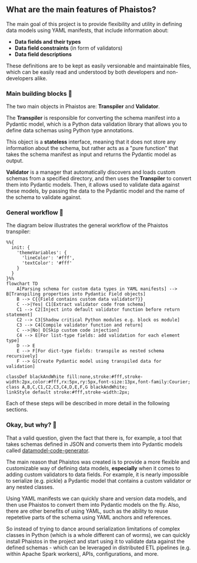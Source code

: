 ## What are the main features of Phaistos?

The main goal of this project is to provide flexibility and utility in defining data models using YAML manifests, that include information about:

* **Data fields and their types**
* **Data field constraints** (in form of validators)
* **Data field descriptions**

These definitions are to be kept as easily versionable and maintainable files, which can be easily read and understood by both developers and non-developers alike.

### Main building blocks 🧱

The two main objects in Phaistos are: **Transpiler** and **Validator**.

The **Transpiler** is responsible for converting the schema manifest into a Pydantic model, which is a Python data validation library that allows you to define data schemas using Python type annotations.

This object is a **stateless** interface, meaning that it does not store any information about the schema, but rather acts as a "pure function" that takes the schema manifest as input and returns the Pydantic model as output.

**Validator** is a manager that automatically discovers and loads custom schemas from a specified directory, and then uses the **Transpiler** to convert them into Pydantic models. Then, it allows used to validate data against these models,
by passing the data to the Pydantic model and the name of the schema to validate against.

### General workflow 🌊

The diagram below illustrates the general workflow of the Phaistos transpiler:

```mermaid
%%{
  init: {
    'themeVariables': {
      'lineColor': '#fff',
      'textColor': '#fff'
    }
  }
}%%
flowchart TD
    A[Parsing schema for custom data types in YAML manifests] --> B[Transpiling properties into Pydantic Field objects]
    B --> C{{Field contains custom data validator?}}
    C -->|Yes| C1[Extract validator code from schema]
    C1 --> C2[Inject into default validator function before return statement]
    C2 --> C3[Shadow critical Python modules e.g. block os module]
    C3 --> C4[Compile validator function and return]
    C -->|No| D[Skip custom code injection]
    C4 --> E[For list-type fields: add validation for each element type]
    D --> E
    E --> F[For dict-type fields: transpile as nested schema recursively]
    F --> G[Create Pydantic model using transpiled data for validation]

classDef blackAndWhite fill:none,stroke:#fff,stroke-width:2px,color:#fff,rx:5px,ry:5px,font-size:13px,font-family:Courier;
class A,B,C,C1,C2,C3,C4,D,E,F,G blackAndWhite;
linkStyle default stroke:#fff,stroke-width:2px;
```

Each of these steps will be described in more detail in the following sections.

### Okay, but why? 🤔

That a valid question, given the fact that there is, for example, a tool
that takes schemas defined in JSON and converts them into Pydantic models
called [datamodel-code-generator](https://github.com/koxudaxi/datamodel-code-generator).

The main reason that Phaistos was created is to provide a more flexible and
customizable way of defining data models, **especially** when it comes
to adding custom validators to data fields. For example, it is nearly impossible
to serialize (e.g. pickle) a Pydantic model that contains a custom validator
or any nested classes.

Using YAML manifests we can quickly share and version data models, and then
use Phaistos to convert them into Pydantic models on the fly. Also, there
are other benefits of using YAML, such as the ability to reuse repetetive
parts of the schema using YAML anchors and references.

So instead of trying to dance around serialization limitations of complex
classes in Python (which is a whole different can of worms), we can
quickly install Phaistos in the project and start using it to validate
data against the defined schemas - which can be leveraged in distributed ETL pipelines (e.g. within Apache Spark workers), APIs, configurations, and more.
